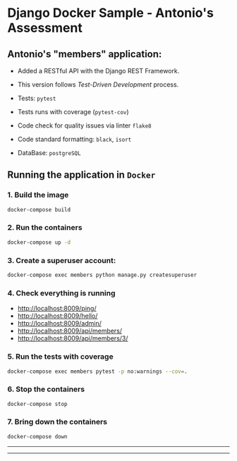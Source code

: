 # Django Docker Sample - Antonio's Assessment

## Antonio's "members" application:

- Added a RESTful API with the Django REST Framework.

- This version follows *Test-Driven Development* process.

- Tests: `pytest`

- Tests runs with coverage (`pytest-cov`)

- Code check for quality issues via linter `flake8`

- Code standard formatting: `black`, `isort`

- DataBase: `postgreSQL`

## Running the application in `Docker`

### 1. Build the image

```bash
docker-compose build
```

### 2. Run the containers

```bash
docker-compose up -d
```


### 3. Create a superuser account:

```bash
docker-compose exec members python manage.py createsuperuser
```

### 4. Check everything is running

- <http://localhost:8009/ping/>
- <http://localhost:8009/hello/>
- <http://localhost:8009/admin/>
- <http://localhost:8009/api/members/>
- <http://localhost:8009/api/members/3/>

### 5. Run the tests with coverage

```bash
docker-compose exec members pytest -p no:warnings --cov=.
```

<!-- ### 8. Lint

```bash
docker-compose exec members flake8 .
```

### 9. Run `Black` and `isort`

- Check options

```bash
docker-compose exec members black --exclude=migrations --check .
docker-compose exec members isort . --check-only
```

- Make code changes

```bash
docker-compose exec members black --exclude=migrations .
docker-compose exec members isort .
``` -->

### 6. Stop the containers

```bash
docker-compose stop
```

### 7. Bring down the containers

```bash
docker-compose down
```


---
---
